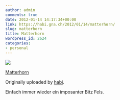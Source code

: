 ```yaml
---
author: admin
comments: true
date: 2012-01-14 14:17:34+00:00
link: https://habi.gna.ch/2012/01/14/matterhorn/
slug: matterhorn
title: Matterhorn
wordpress_id: 2624
categories:
- personal
---
```


[![](https://static.flickr.com/7168/6694935307_58365205ac_m.jpg)](https://www.flickr.com/photos/habi/6694935307/)

[Matterhorn](https://www.flickr.com/photos/habi/6694935307/)

Originally uploaded by [habi](https://www.flickr.com/photos/habi/).

Einfach immer wieder ein imposanter Bitz Fels.